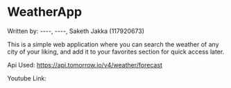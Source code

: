# WeatherApp
Written by: ----, ----, Saketh Jakka (117920673)

This is a simple web application where you can search the weather of any city of your liking, and add it to your favorites section for quick access later.  

Api Used: https://api.tomorrow.io/v4/weather/forecast

Youtube Link: 
